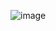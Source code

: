 ![image](https://github.com/Cekator3/Calendar-NativeScript-PlainJavaScript/assets/95412346/7bde2a05-e088-4a64-bc62-1cef7f651a5e)
